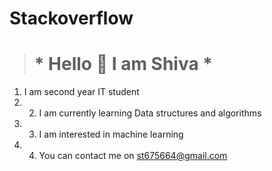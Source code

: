 # Stackoverflow
> # * Hello  👋 I am Shiva *  




1. I am second year IT student 
2. 2. I am currently  learning Data structures and algorithms 
3. 3. I am interested in machine learning 
4. 4. You can contact me on st675664@gmail.com
